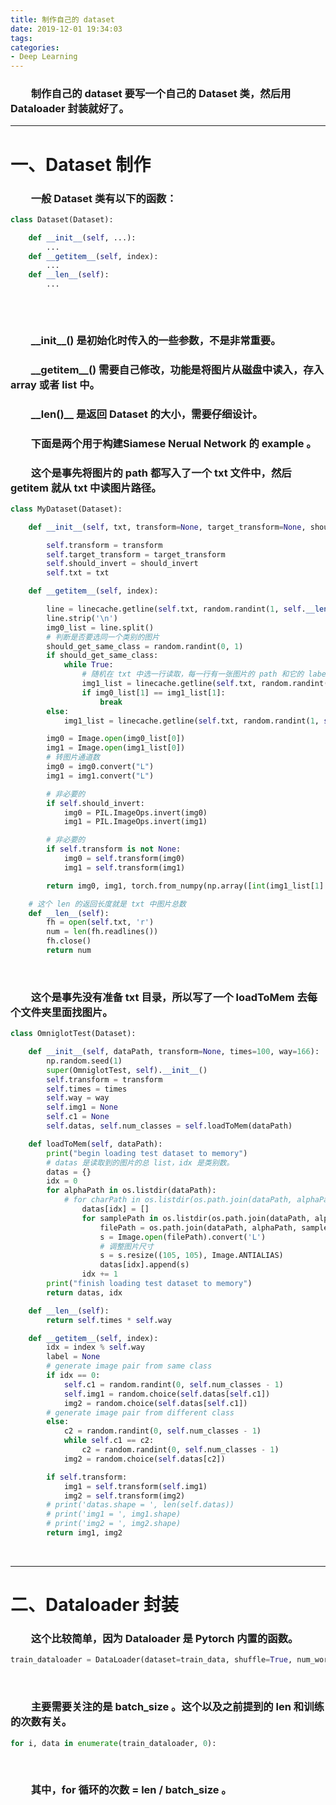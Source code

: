 ```yaml
---
title: 制作自己的 dataset
date: 2019-12-01 19:34:03
tags:
categories:
- Deep Learning
---
```


### &emsp;&emsp;制作自己的 dataset 要写一个自己的 Dataset 类，然后用 Dataloader  封装就好了。

---





# 一、Dataset 制作

### &emsp;&emsp;一般 Dataset 类有以下的函数：



```python
class Dataset(Dataset):

    def __init__(self, ...):
		...
    def __getitem__(self, index):
		...
    def __len__(self):
		...
	
```

</br>

### &emsp;&emsp;\_\_init\_\_() 是初始化时传入的一些参数，不是非常重要。

### &emsp;&emsp;\_\_getitem\_\_() 需要自己修改，功能是将图片从磁盘中读入，存入 array 或者 list 中。

### &emsp;&emsp;\_\_len()\_\_ 是返回 Dataset 的大小，需要仔细设计。

### &emsp;&emsp;下面是两个用于构建Siamese Nerual Network 的 example 。

### &emsp;&emsp;这个是事先将图片的 path 都写入了一个 txt 文件中，然后 getitem 就从 txt 中读图片路径。

```python
class MyDataset(Dataset):

    def __init__(self, txt, transform=None, target_transform=None, should_invert=False):

        self.transform = transform
        self.target_transform = target_transform
        self.should_invert = should_invert
        self.txt = txt

    def __getitem__(self, index):

        line = linecache.getline(self.txt, random.randint(1, self.__len__()))
        line.strip('\n')
        img0_list = line.split()
        # 判断是否要选同一个类别的图片
        should_get_same_class = random.randint(0, 1)
        if should_get_same_class:
            while True:
                # 随机在 txt 中选一行读取，每一行有一张图片的 path 和它的 label
                img1_list = linecache.getline(self.txt, random.randint(1, self.__len__())).strip('\n').split()
                if img0_list[1] == img1_list[1]:
                    break
        else:
            img1_list = linecache.getline(self.txt, random.randint(1, self.__len__())).strip('\n').split()

        img0 = Image.open(img0_list[0])
        img1 = Image.open(img1_list[0])
        # 转图片通道数
        img0 = img0.convert("L")
        img1 = img1.convert("L")

        # 非必要的
        if self.should_invert:
            img0 = PIL.ImageOps.invert(img0)
            img1 = PIL.ImageOps.invert(img1)

        # 非必要的
        if self.transform is not None:
            img0 = self.transform(img0)
            img1 = self.transform(img1)

        return img0, img1, torch.from_numpy(np.array([int(img1_list[1] != img0_list[1])], dtype=np.float32))

    # 这个 len 的返回长度就是 txt 中图片总数
    def __len__(self):
        fh = open(self.txt, 'r')
        num = len(fh.readlines())
        fh.close()
        return num
```

</br>

### &emsp;&emsp;这个是事先没有准备 txt 目录，所以写了一个 loadToMem 去每个文件夹里面找图片。

```python
class OmniglotTest(Dataset):

    def __init__(self, dataPath, transform=None, times=100, way=166):
        np.random.seed(1)
        super(OmniglotTest, self).__init__()
        self.transform = transform
        self.times = times
        self.way = way
        self.img1 = None
        self.c1 = None
        self.datas, self.num_classes = self.loadToMem(dataPath)

    def loadToMem(self, dataPath):
        print("begin loading test dataset to memory")
        # datas 是读取到的图片的总 list，idx 是类别数。
        datas = {}
        idx = 0
        for alphaPath in os.listdir(dataPath):
            # for charPath in os.listdir(os.path.join(dataPath, alphaPath)):
                datas[idx] = []
                for samplePath in os.listdir(os.path.join(dataPath, alphaPath)):
                    filePath = os.path.join(dataPath, alphaPath, samplePath)
                    s = Image.open(filePath).convert('L')
                    # 调整图片尺寸
                    s = s.resize((105, 105), Image.ANTIALIAS)
                    datas[idx].append(s)
                idx += 1
        print("finish loading test dataset to memory")
        return datas, idx

    def __len__(self):
        return self.times * self.way

    def __getitem__(self, index):
        idx = index % self.way
        label = None
        # generate image pair from same class
        if idx == 0:
            self.c1 = random.randint(0, self.num_classes - 1)
            self.img1 = random.choice(self.datas[self.c1])
            img2 = random.choice(self.datas[self.c1])
        # generate image pair from different class
        else:
            c2 = random.randint(0, self.num_classes - 1)
            while self.c1 == c2:
                c2 = random.randint(0, self.num_classes - 1)
            img2 = random.choice(self.datas[c2])

        if self.transform:
            img1 = self.transform(self.img1)
            img2 = self.transform(img2)
        # print('datas.shape = ', len(self.datas))
        # print('img1 = ', img1.shape)
        # print('img2 = ', img2.shape)
        return img1, img2

```

</br>

---



# 二、Dataloader 封装

### &emsp;&emsp;这个比较简单，因为 Dataloader 是 Pytorch 内置的函数。

```python
train_dataloader = DataLoader(dataset=train_data, shuffle=True, num_workers=2, batch_size=Config.train_batch_size)
```

</br>

### &emsp;&emsp;主要需要关注的是 batch_size 。这个以及之前提到的 len 和训练的次数有关。

```python
for i, data in enumerate(train_dataloader, 0):
```

</br>

### &emsp;&emsp;其中，for 循环的次数 = len / batch_size 。




